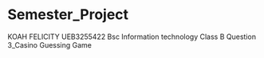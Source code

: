 # Semester_Project
KOAH FELICITY
UEB3255422
Bsc Information technology
Class B
Question 3_Casino Guessing Game
